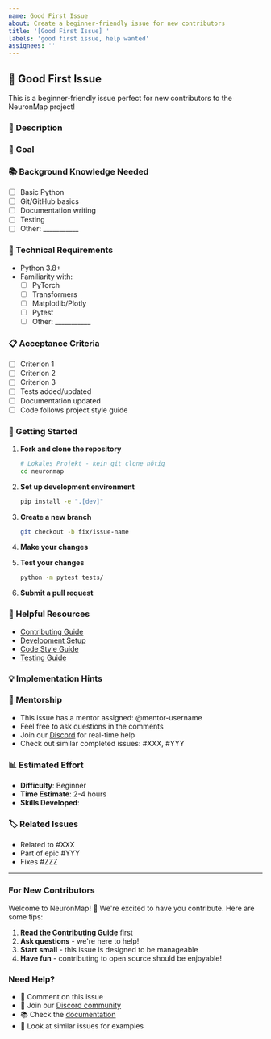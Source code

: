```yaml
---
name: Good First Issue
about: Create a beginner-friendly issue for new contributors
title: '[Good First Issue] '
labels: 'good first issue, help wanted'
assignees: ''
---
```


## 🌟 Good First Issue

This is a beginner-friendly issue perfect for new contributors to the NeuronMap project!

### 📝 Description
<!-- Provide a clear description of what needs to be done -->

### 🎯 Goal
<!-- What should be accomplished by completing this issue? -->

### 📚 Background Knowledge Needed
<!-- What skills or knowledge are required? -->
- [ ] Basic Python
- [ ] Git/GitHub basics
- [ ] Documentation writing
- [ ] Testing
- [ ] Other: ___________

### 🔧 Technical Requirements
<!-- List any specific technical requirements -->
- Python 3.8+
- Familiarity with:
  - [ ] PyTorch
  - [ ] Transformers
  - [ ] Matplotlib/Plotly
  - [ ] Pytest
  - [ ] Other: ___________

### 📋 Acceptance Criteria
<!-- Define what "done" looks like -->
- [ ] Criterion 1
- [ ] Criterion 2
- [ ] Criterion 3
- [ ] Tests added/updated
- [ ] Documentation updated
- [ ] Code follows project style guide

### 🚀 Getting Started
<!-- Step-by-step guide for getting started -->

1. **Fork and clone the repository**
   ```bash
   # Lokales Projekt - kein git clone nötig
   cd neuronmap
   ```

2. **Set up development environment**
   ```bash
   pip install -e ".[dev]"
   ```

3. **Create a new branch**
   ```bash
   git checkout -b fix/issue-name
   ```

4. **Make your changes**
   <!-- Specific guidance for this issue -->

5. **Test your changes**
   ```bash
   python -m pytest tests/
   ```

6. **Submit a pull request**

### 📖 Helpful Resources
<!-- Links to relevant documentation, examples, or tutorials -->
- [Contributing Guide](../../CONTRIBUTING.md)
- [Development Setup](../../docs/development.md)
- [Code Style Guide](../../docs/style_guide.md)
- [Testing Guide](../../docs/testing.md)

### 💡 Implementation Hints
<!-- Optional hints or suggestions for implementation -->

### 🤝 Mentorship
<!-- Information about mentorship and support -->
- This issue has a mentor assigned: @mentor-username
- Feel free to ask questions in the comments
- Join our [Discord](https://discord.gg/neuronmap) for real-time help
- Check out similar completed issues: #XXX, #YYY

### 📊 Estimated Effort
<!-- Help contributors understand the time commitment -->
- **Difficulty**: Beginner
- **Time Estimate**: 2-4 hours
- **Skills Developed**: <!-- What will contributors learn? -->

### 🏷️ Related Issues
<!-- Link to related issues or feature requests -->
- Related to #XXX
- Part of epic #YYY
- Fixes #ZZZ

---

### For New Contributors

Welcome to NeuronMap! 🎉 We're excited to have you contribute. Here are some tips:

1. **Read the [Contributing Guide](../../CONTRIBUTING.md)** first
2. **Ask questions** - we're here to help!
3. **Start small** - this issue is designed to be manageable
4. **Have fun** - contributing to open source should be enjoyable!

### Need Help?
- 💬 Comment on this issue
- 🔗 Join our [Discord community](https://discord.gg/neuronmap)
- 📚 Check the [documentation](../../docs/)
- 🐛 Look at similar issues for examples
